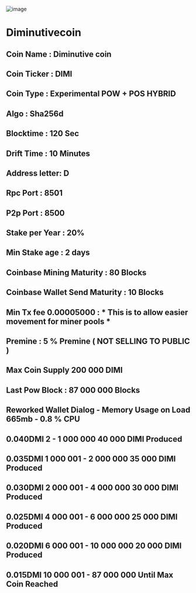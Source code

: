 ![image](https://i.imgur.com/EGxj936.png)
# Diminutivecoin

## Coin Name : Diminutive coin
## Coin Ticker : DIMI 
## Coin Type : Experimental POW + POS HYBRID
## Algo : Sha256d
## Blocktime : 120 Sec
## Drift Time : 10 Minutes
## Address letter: D
## Rpc Port : 8501 
## P2p Port : 8500
## Stake per Year :  20%
## Min Stake age : 2 days 
## Coinbase Mining Maturity : 80 Blocks
## Coinbase Wallet Send Maturity : 10 Blocks
## Min Tx fee 0.00005000 : * This is to allow easier movement for miner pools * 
## Premine : 5 % Premine ( NOT SELLING TO PUBLIC ) 
## Max Coin Supply 200 000 DIMI
## Last Pow Block : 87 000 000 Blocks 
## Reworked Wallet Dialog - Memory Usage on Load 665mb - 0.8 % CPU 

## 0.040DMI 2 - 1 000 000              40 000 DIMI Produced
## 0.035DMI 1 000 001 - 2 000 000      35 000‬ DIMI Produced
## 0.030DMI 2 000 001 - 4 000 000      30 000 DIMI Produced
## 0.025DMI 4 000 001 - 6 000 000      25 000 DIMI Produced
## 0.020DMI 6 000 001 - 10 000 000     20 000 DIMI Produced
## 0.015DMI 10 000 001 - 87 000 000    Until  Max Coin Reached
